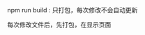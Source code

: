 <!--
 * @Author: Pan Jingyi
 * @Date: 2022-10-13 10:35:01
 * @LastEditTime: 2022-10-13 16:49:58
-->
npm run build : 只打包，每次修改不会自动更新

每次修改文件后，先打包，在显示页面